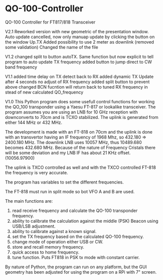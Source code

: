 # QO-100-Controller
QO-100 Controller for FT817/818 Transceiver

V2.1
Reworked version with new geometric of the presentation window.
Auto update cancelled, now only manuap update by clicking the button on the window Up.TX
Added possibility to use 2 meter as downlink (removed some validation)
Changed the name of the file

V1.2
changed split to button autoTX. Same function but now explicit to tell program to auto update TX frequency
added button to jump direct to CW band frequency 

V1.1
added time delay on TX detect back to RX
added dynamic TX Update after 4 seconds no adjust of RX frequency
added split button to prevent above
changed BCN fucntion will return back to tuned RX frequency in stead of new calculated QO_frequency

V1.0 
This Python program does some usefull control functions for working the QO_100 transponder using a Yaesu FT-817 or 
lookalike transceiver. The program assumes you are using an LNB for 10 GHz reception with downconverts to 70cm and is 
TCXO stabilized. The uplink is generated from either 144 MHz or 432 MHz. 

The development is made with an FT-818 on 70cm and the uplink is done with an transvertor having an IF frequency of 
1968 Mhz, so 432.180 => 2400.180 MHz. The downlink LNB uses 10057 MHz, thus 10489.680 becomes 432.680 MHz. Because 
of the nature of Frequency Cristals there will be some deviation and my LNB IF has about 21 KHz offset. (10056.97900)

The uplink is TXCO controlled as well and with the TXCO controlled FT-818 the frequency is very accurate.

The program has variables to set the different frequencies.

The FT-818 must run in split mode so bot VFO A and B are used.

The main functions are:
1. read receive frequency and calculate the QO-100 transponder frequency.
2. ability to calibrate the calculation against the middle (PSK) Beacon using USB/LSB adjustment.
3. ability to calibrate against a known signal.
4. set the TX frequency based on the calculated QO-100 frequency.
5. change mode of operation either USB or CW.
6. store and recall memory frequency.
7. quick access to home frequency.
8. tune function. Puts FT818 in PSK tx mode with constant carrier.

By nature of Python, the program can run on any platform, but the GUI geometry has been adjusted for using the 
program on a RPi with 7" screen.


